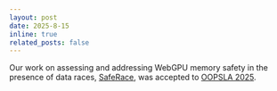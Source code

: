 ```yaml
---
layout: post
date: 2025-8-15
inline: true
related_posts: false
---
```


Our work on assessing and addressing WebGPU memory safety in the presence of data races, [SafeRace](assets/pdf/saferace.pdf), was accepted to [OOPSLA 2025](https://2025.splashcon.org/track/OOPSLA?).
